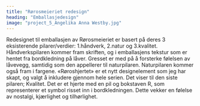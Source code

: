 ```yaml
---
title: "Rørosmeieriet redesign"
heading: "Emballasjedesign"
image: "project_5_Angelika Anna Westby.jpg"
---
```


Redesignet til emballasjen av Rørosmeieriet er basert på deres 3 eksisterende pilarer/verdier: 1.håndverk, 2.natur og 3.kvalitet. Håndverkspilaren kommer fram skriften, og i emballasjens tekstur som er hentet fra bordkledning på låver. Gresset er med på å forsterke følelsen av låvevegg, samtidig som den appellerer til naturpilaren. Naturpilaren kommer også fram i fargene. «Røroshjertet» er et nytt designelement som jeg har skapt, og valgt å inkludere gjennom hele serien. Det viser til den siste pilaren; Kvalitet. Det er et hjerte med en pil og bokstaven R, som representerer et symbol risset inn i bordkledningen. Dette vekker en følelse av nostalgi, kjærlighet og tilhørlighet.
